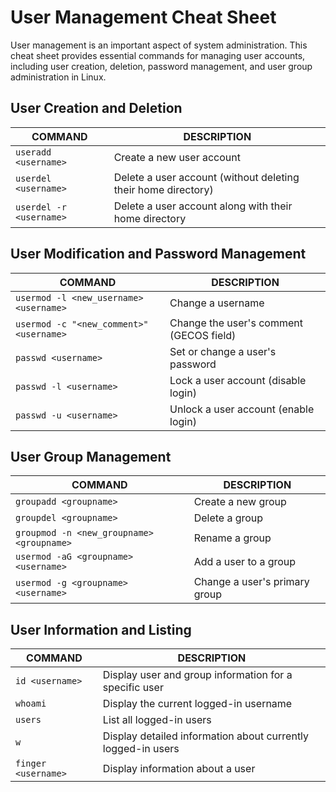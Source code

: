 # User Management Cheat Sheet

User management is an important aspect of system administration. This cheat sheet provides essential commands for managing user accounts, including user creation, deletion, password management, and user group administration in Linux.

## User Creation and Deletion

COMMAND | DESCRIPTION
---|---
`useradd <username>` | Create a new user account
`userdel <username>` | Delete a user account (without deleting their home directory)
`userdel -r <username>` | Delete a user account along with their home directory

## User Modification and Password Management

COMMAND | DESCRIPTION
---|---
`usermod -l <new_username> <username>` | Change a username
`usermod -c "<new_comment>" <username>` | Change the user's comment (GECOS field)
`passwd <username>` | Set or change a user's password
`passwd -l <username>` | Lock a user account (disable login)
`passwd -u <username>` | Unlock a user account (enable login)

## User Group Management

COMMAND | DESCRIPTION
---|---
`groupadd <groupname>` | Create a new group
`groupdel <groupname>` | Delete a group
`groupmod -n <new_groupname> <groupname>` | Rename a group
`usermod -aG <groupname> <username>` | Add a user to a group
`usermod -g <groupname> <username>` | Change a user's primary group

## User Information and Listing

COMMAND | DESCRIPTION
---|---
`id <username>` | Display user and group information for a specific user
`whoami` | Display the current logged-in username
`users` | List all logged-in users
`w` | Display detailed information about currently logged-in users
`finger <username>` | Display information about a user


